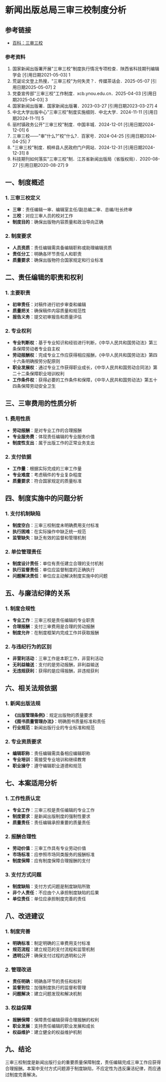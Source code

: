 # 新闻出版总局三审三校制度分析

## 参考链接

- [百科：三审三校](https://baike.baidu.com/item/三审三校/56899566)

### 参考资料
1. 国家新闻出版署开展"三审三校"制度执行情况专项检查．陕西省科技期刊编辑学会 [引用日期2021-05-03] <mcreference link="https://baike.baidu.com/reference/56899566/533aYdO6cr3_z3kATKHeyPSmOy-XM9Wk7bPTB7VzzqIP0XOpX5nyFJs388QvsPliAETFtY96LsYdhrekB05E6eFUOK1gT7U02Xv9VQ" index="1">1</mcreference>
2. 荒诞论文登上热搜，"三审三校"为何失灵？．传媒茶话会．2025-05-07 [引用日期2025-05-07] <mcreference link="https://baike.baidu.com/reference/56899566/533aYdO6cr3_z3kATP3dxa6mY3qVNYir7-HWWuRzzqIPmGapB4P1FJ836c828Ll2BUXIv5Utc5kWruWHTjYcj4pZd4R0OLBamQuhUU-z" index="2">2</mcreference>
3. 党委宣传部"三审三校"工作制度．xcb.ynou.edu.cn．2025-04-03 [引用日期2025-04-03] <mcreference link="https://baike.baidu.com/reference/56899566/533aYdO6cr3_z3kATPKDn6jwMS3FZd2luufUU-dzzqIPmGapB5bmWMYr7tgqsPJjAUXIvtdjcsIcleSvFQgdsbAPd-Q8Qat62Suj" index="3">3</mcreference>
4. 国家新闻出版署．国家新闻出版署．2023-03-27 [引用日期2023-03-27] <mcreference link="https://www.nppa.gov.cn/xxfb/tzgs/202304/t20230418_712817.html" index="4">4</mcreference>
5. 中北大学出版中心"三审三校"制度实施细则．中北大学．2024-11-11 [引用日期2024-11-11] <mcreference link="https://baike.baidu.com/reference/56899566/533aYdO6cr3_z3kATPGDma7yZyjCYtX5uuHUVeNzzqIPmGapB5bwX4oz75kx6_QpEQ_e_ptsL98bkOflC09C6egTdu09XO1mwA" index="5">5</mcreference>
6. 丽村镇政务公开"三审三校"制度．中国丰城．2024-12-01 [引用日期2024-12-01] <mcreference link="https://baike.baidu.com/reference/56899566/533aYdO6cr3_z3kATPKMzf_yNSrHMNr_urPQB-dzzqIPmGapB5nyTcY4-NE8sPBoAkXIvtdkY8UHm_KsFRoEraRGJvI3QrcmnHTgW2aXwe3n-Ng1k4VDp9xBWf9Gg6D3sE310nGC0ObdtWv91zzZu9k" index="6">6</mcreference>
7. 三审三校——"审"什么?"校"什么?．百家号．2024-04-25 [引用日期2024-04-25] <mcreference link="https://m.thepaper.cn/baijiahao_27167650" index="7">7</mcreference>
8. "三审三校"制度．桐梓县人民政府门户网站．2024-12-31 [引用日期2024-12-31] <mcreference link="http://www.gztongzi.gov.cn/zfbm/sjj/zfxxgk_5652746/zfxxgkzd_5652748/202412/t20241231_86438186.html" index="8">8</mcreference>
9. 科技期刊如何落实"三审三校"制．江苏省新闻出版局（省版权局）．2020-08-27 [引用日期2020-08-27] <mcreference link="https://baike.baidu.com/reference/56899566/533aYdO6cr3_z3kATPPYzvn4NCuQY9j-6rGFV7NzzqIPmGapB5nyTcY488Qn6fRlHkXMv44sY9hal_q-FUlF7PcPefI3Rapz3zKQUDatz7bg_NkvwpUZ_w" index="9">9</mcreference>

## 一、制度概述

### 1. 三审三校定义
- **三审**：责任编辑一审、编辑室主任/副总编二审、总编/社长终审
- **三校**：对应三审人员的校对工作
- **制度目的**：确保出版物内容质量和政治导向正确

### 2. 制度要求
- **人员资质**：责任编辑需具备编辑职称或助理编辑资质
- **责任分工**：明确各环节责任人和职责
- **质量要求**：确保出版物符合国家规定和行业标准

## 二、责任编辑的职责和权利

### 1. 主要职责
- **初审责任**：对稿件进行初步审查和编辑
- **质量把关**：确保稿件内容质量和规范性
- **报告义务**：提交初审报告和质量评估

### 2. 专业权利
- **专业判断权**：基于专业知识和经验进行判断，《中华人民共和国劳动法》第三条保障劳动者专业自主权
- **劳动报酬权**：完成专业工作应获得相应报酬，《中华人民共和国劳动法》第四十六条明确按劳分配原则
- **职业发展权**：通过专业工作获得职业成长，《中华人民共和国劳动合同法》第二十二条保障职业培训权利
- **工作条件权**：获得必要的工作条件和保障，《中华人民共和国劳动法》第五十四条保障劳动安全卫生

## 三、三审费用的性质分析

### 1. 费用性质
- **劳动报酬**：是对专业工作的合理报酬
- **专业服务费**：体现责任编辑的专业服务价值
- **制度性支出**：属于出版工作的正常业务支出

### 2. 支付依据
- **工作量**：根据实际完成的三审工作量
- **专业难度**：考虑稿件的专业复杂程度
- **质量要求**：符合国家规定的质量标准

## 四、制度实施中的问题分析

### 1. 支付机制缺陷
- **制度空白**：三审三校制度未明确费用支付标准
- **执行困难**：在实际操作中缺乏统一规范
- **监管缺失**：缺乏有效的监督和管理机制

### 2. 单位管理责任
- **制度设计责任**：单位有责任建立合理的支付机制
- **执行监督责任**：单位应监督制度的正确执行
- **问题解决责任**：单位应主动解决制度实施中的问题

## 五、与廉洁纪律的关系

### 1. 制度合规性
- **专业工作**：三审三校是责任编辑的专业职责
- **合理报酬**：支付三审费用是合理的劳动报酬
- **制度允许**：在制度框架内完成工作并获取报酬

### 2. 与违纪行为的区别
- **非营利活动**：三审工作是本职工作，非营利活动
- **无利益输送**：支付的是劳动报酬，非利益输送
- **无违规获利**：获得的是应得报酬，非违规获利

## 六、相关法规依据

### 1. 新闻出版法规
- **《出版管理条例》**：规定出版物的质量要求
- **《图书质量管理办法》**：明确图书质量标准和责任
- **行业规范**：新闻出版行业的专业标准和规范

### 2. 专业资质要求
- **编辑职称**：责任编辑需具备相应编辑职称
- **专业培训**：需接受专业培训和继续教育
- **职业操守**：遵守编辑职业道德和规范

## 七、本案适用分析

### 1. 工作性质认定
- **专业工作**：三审三校是责任编辑的专业工作
- **制度要求**：是新闻出版制度的强制性要求
- **质量责任**：责任编辑承担重要的质量责任

### 2. 报酬合理性
- **劳动价值**：三审工作具有专业劳动价值
- **市场标准**：应参照市场同类服务的报酬标准
- **制度保障**：应有制度保障合理报酬的支付

### 3. 支付方式问题
- **制度缺陷**：支付方式问题是制度缺陷所致
- **非个人责任**：不应由个人承担制度缺陷的后果
- **单位责任**：单位应承担制度完善的责任

## 八、改进建议

### 1. 制度完善
- **明确标准**：制定明确的三审费用支付标准
- **规范流程**：建立规范的支付流程和监管机制
- **透明公开**：确保支付过程的透明和公开

### 2. 管理改进
- **责任明确**：明确各环节的责任和权利
- **监督到位**：加强制度执行的监督和管理
- **问题解决**：建立问题发现和解决机制

### 3. 权益保障
- **报酬保障**：保障责任编辑获得合理报酬的权利
- **职业发展**：支持责任编辑的职业发展和成长
- **权益维护**：建立健全的权益维护机制

## 九、结论

三审三校制度是新闻出版行业的重要质量保障制度，责任编辑完成三审工作应获得合理报酬。本案中支付方式问题源于制度缺陷，不应定性为违反廉洁纪律，而应通过制度完善解决。